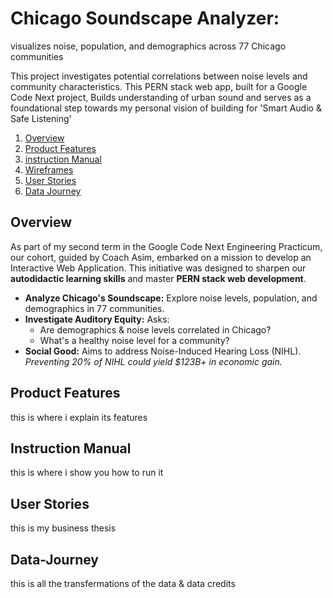 # Chicago Soundscape Analyzer: 
visualizes noise, population, and demographics across 77 Chicago communities

This project investigates potential correlations between noise levels and community characteristics. This PERN stack web app, built for a Google Code Next project, Builds understanding of urban sound and serves as a foundational step towards my personal vision of building for 'Smart Audio & Safe Listening'


1. [Overview](#Overview)
1. [Product Features](#Features)
2. [instruction Manual](#instruction-manual)
1. [Wireframes](#Wireframes)
1. [User Stories](#User-Stories)
1. [Data Journey](#Data-Journey)

## Overview

As part of my second term in the Google Code Next Engineering Practicum, our cohort, guided by Coach Asim, embarked on a mission to develop an Interactive Web Application. This initiative was designed to sharpen our **autodidactic learning skills** and master **PERN stack web development**.

*   **Analyze Chicago's Soundscape:** Explore noise levels, population, and demographics in 77 communities.
*   **Investigate Auditory Equity:** Asks:
    *   Are demographics & noise levels correlated in Chicago?
    *   What's a healthy noise level for a community?
*   **Social Good:** Aims to address Noise-Induced Hearing Loss (NIHL).
  *Preventing 20% of NIHL could yield $123B+ in economic gain.*

## Product Features

this is where i explain its features

## Instruction Manual

this is where i show you how to run it

## User Stories

this is my business thesis

## Data-Journey

this is all the transfermations of the data & data credits

